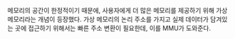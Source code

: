 메모리의 공간이 한정적이기 때문에, 사용자에게 더 많은 메모리를 제공하기 위해 가상 메모리라는 개념이 등장했다.
가상 메모리의 논리 주소를 가지고 실제 데이터가 담겨있는 곳에 접근하기 위해서는 빠른 주소 변환이 필요한데, 이를 MMU가 도와준다.